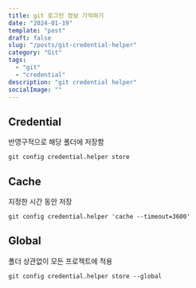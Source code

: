 ```yaml
---
title: git 로그인 정보 기억하기
date: "2024-01-19"
template: "post"
draft: false
slug: "/posts/git-credential-helper"
category: "Git"
tags:
  - "git"
  - "credential"
description: "git credential helper"
socialImage: ""
---
```



## Credential
반영구적으로 해당 폴더에 저장함
```commandline
git config credential.helper store
```

## Cache
지정한 시간 동안 저장
```commandline
git config credential.helper 'cache --timeout=3600'
```

## Global
폴더 상관없이 모든 프로젝트에 적용
```commandline
git config credential.helper store --global
```
